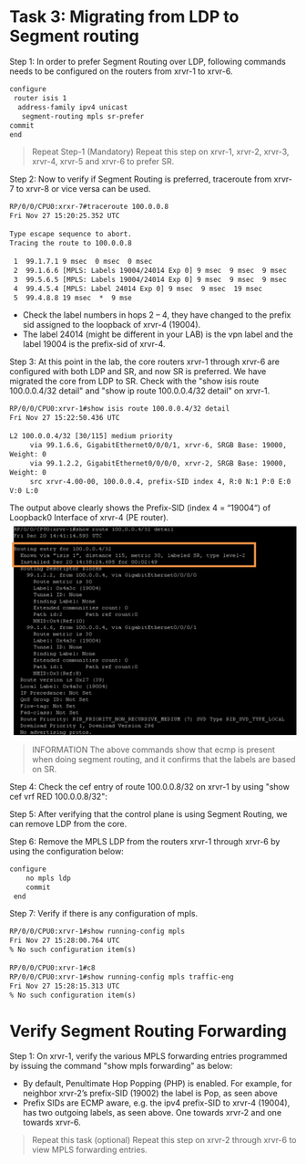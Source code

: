 # Task 3: Migrating from LDP to Segment routing

Step 1:
In order to prefer Segment Routing over LDP, following commands needs to be configured on the routers from xrvr-1 to xrvr-6.

```
configure
 router isis 1
  address-family ipv4 unicast
   segment-routing mpls sr-prefer
commit
end
```

> Repeat Step-1 (Mandatory)
> Repeat this step on xrvr-1, xrvr-2, xrvr-3, xrvr-4, xrvr-5 and xrvr-6 to prefer SR.

Step 2:
Now to verify if Segment Routing is preferred, traceroute from xrvr-7 to xrvr-8 or vice versa can be used.
```
RP/0/0/CPU0:xrxr-7#traceroute 100.0.0.8
Fri Nov 27 15:20:25.352 UTC

Type escape sequence to abort.
Tracing the route to 100.0.0.8

 1  99.1.7.1 9 msec  0 msec  0 msec
 2  99.1.6.6 [MPLS: Labels 19004/24014 Exp 0] 9 msec  9 msec  9 msec
 3  99.5.6.5 [MPLS: Labels 19004/24014 Exp 0] 9 msec  9 msec  9 msec
 4  99.4.5.4 [MPLS: Label 24014 Exp 0] 9 msec  9 msec  19 msec
 5  99.4.8.8 19 msec  *  9 mse
```

* Check the label numbers in hops 2 – 4, they have changed to the prefix sid assigned to the loopback of xrvr-4 (19004).
* The label 24014 (might be different in your LAB) is the vpn label and the label 19004 is the prefix-sid of xrvr-4.


Step 3:
At this point in the lab, the core routers xrvr-1 through xrvr-6 are configured with both LDP and SR, and now SR is preferred. We have migrated the core from LDP to SR. Check with the "show isis route 100.0.0.4/32 detail" and "show ip route 100.0.0.4/32 detail" on xrvr-1.

```
RP/0/0/CPU0:xrvr-1#show isis route 100.0.0.4/32 detail
Fri Nov 27 15:22:50.436 UTC

L2 100.0.0.4/32 [30/115] medium priority
     via 99.1.6.6, GigabitEthernet0/0/0/1, xrvr-6, SRGB Base: 19000, Weight: 0
     via 99.1.2.2, GigabitEthernet0/0/0/0, xrvr-2, SRGB Base: 19000, Weight: 0
     src xrvr-4.00-00, 100.0.0.4, prefix-SID index 4, R:0 N:1 P:0 E:0 V:0 L:0
```
The output above clearly shows the Prefix-SID (index 4 = “19004“) of Loopback0 Interface of xrvr-4 (PE router).
<img src="../images/t3s3.png">

> INFORMATION
> The above commands show that ecmp is present when doing segment routing, and it confirms that the labels are based on SR.

Step 4:
Check the cef entry of route 100.0.0.8/32 on xrvr-1 by using "show cef vrf RED 100.0.0.8/32":


Step 5:
After verifying that the control plane is using Segment Routing, we can remove LDP from the core.

Step 6:
Remove the MPLS LDP from the routers xrvr-1 through xrvr-6 by using the configuration below:

```
configure
	no mpls ldp
 	commit
 end
```

Step 7:
Verify if there is any configuration of mpls.

```
RP/0/0/CPU0:xrvr-1#show running-config mpls
Fri Nov 27 15:28:00.764 UTC
% No such configuration item(s)

RP/0/0/CPU0:xrvr-1#c8
RP/0/0/CPU0:xrvr-1#show running-config mpls traffic-eng
Fri Nov 27 15:28:15.313 UTC
% No such configuration item(s)
```

# Verify Segment Routing Forwarding
Step 1:
On xrvr-1, verify the various MPLS forwarding entries programmed by issuing the command "show mpls forwarding" as below:


* By default, Penultimate Hop Popping (PHP) is enabled. For example, for neighbor xrvr-2’s prefix-SID (19002) the label is Pop, as seen above
* Prefix SIDs are ECMP aware, e.g. the ipv4 prefix-SID to xrvr-4 (19004), has two outgoing labels, as seen above. One towards xrvr-2 and one towards xrvr-6.
  
> Repeat this task (optional)
> Repeat this step on xrvr-2 through xrvr-6 to view MPLS forwarding entries.
